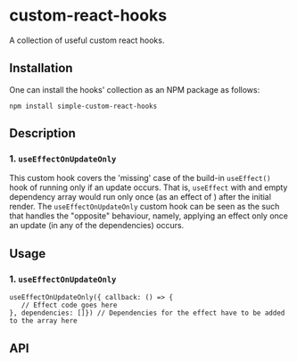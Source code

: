 # custom-react-hooks
A collection of useful custom react hooks.

## Installation
One can install the hooks' collection as an NPM package as follows: 

```
npm install simple-custom-react-hooks
```

## Description

### 1. `useEffectOnUpdateOnly`

This custom hook covers the 'missing' case of the build-in `useEffect()` hook of running only if an update occurs. That is, `useEffect` with and empty dependency array would run only once (as an effect of ) after the initial render.
The `useEffectOnUpdateOnly` custom hook can be seen as the such that handles the "opposite" behaviour, namely, applying an effect only once an update (in any of the dependencies) occurs.

## Usage

### 1. `useEffectOnUpdateOnly`

```
useEffectOnUpdateOnly({ callback: () => {
   // Effect code goes here 
}, dependencies: []}) // Dependencies for the effect have to be added to the array here
```


## API


